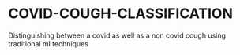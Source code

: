 # COVID-COUGH-CLASSIFICATION
Distinguishing between a covid as well as a non covid cough using traditional ml  techniques
